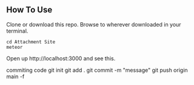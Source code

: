 ## How To Use

Clone or download this repo. Browse to wherever downloaded in your terminal.

```
cd Attachment Site
meteor
```

Open up http://localhost:3000 and see this.

commiting code
git init
git add .
git commit -m "message"
git push origin main -f